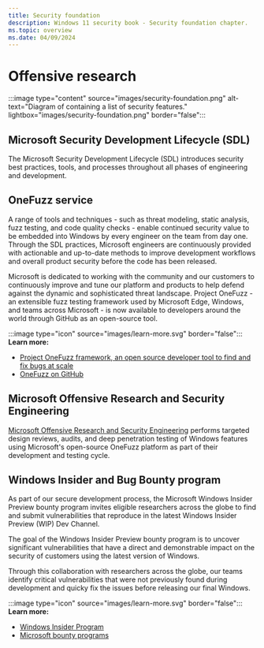 ```yaml
---
title: Security foundation
description: Windows 11 security book - Security foundation chapter.
ms.topic: overview
ms.date: 04/09/2024
---
```


# Offensive research

:::image type="content" source="images/security-foundation.png" alt-text="Diagram of containing a list of security features." lightbox="images/security-foundation.png" border="false":::

## Microsoft Security Development Lifecycle (SDL)

The Microsoft Security Development Lifecycle (SDL) introduces security best practices, tools, and processes throughout all phases of engineering and development.

## OneFuzz service

A range of tools and techniques - such as threat modeling, static analysis, fuzz testing, and code quality checks - enable continued security value to be embedded into Windows by every engineer on the team from day one. Through the SDL practices, Microsoft engineers are continuously provided with actionable and up-to-date methods to improve development workflows and overall product security before the code has been released.

Microsoft is dedicated to working with the community and our customers to continuously improve and tune our platform and products to help defend against the dynamic and sophisticated threat landscape. Project OneFuzz - an extensible fuzz testing framework used by Microsoft Edge, Windows, and teams across Microsoft - is now available to developers around the world through GitHub as an open-source tool.

:::image type="icon" source="images/learn-more.svg" border="false"::: **Learn more:**

- [Project OneFuzz framework, an open source developer tool to find and fix bugs at scale](https://www.microsoft.com/security/blog/2020/09/15/microsoft-onefuzz-framework-open-source-developer-tool-fix-bugs/)
- [OneFuzz on GitHub](https://github.com/microsoft/onefuzz)

## Microsoft Offensive Research and Security Engineering

[Microsoft Offensive Research and Security Engineering](https://github.com/microsoft/WindowsAppSDK-Samples?msclkid=1a6280c6c73d11ecab82868efae04e5c) performs targeted design reviews, audits, and deep penetration testing of Windows features using Microsoft's open-source OneFuzz platform as part of their development and testing cycle.

## Windows Insider and Bug Bounty program

As part of our secure development process, the Microsoft Windows Insider Preview bounty program invites eligible researchers across the globe to find and submit vulnerabilities that reproduce in the latest Windows Insider Preview (WIP) Dev Channel.

The goal of the Windows Insider Preview bounty program is to uncover significant vulnerabilities that have a direct and demonstrable impact on the security of customers using the latest version of Windows.

Through this collaboration with researchers across the globe, our teams identify critical vulnerabilities that were not previously found during development and quicky fix the issues before releasing our final Windows.

:::image type="icon" source="images/learn-more.svg" border="false"::: **Learn more:**

- [Windows Insider Program](/windows-insider/get-started)
- [Microsoft bounty programs](https://www.microsoft.com/msrc/bounty)
